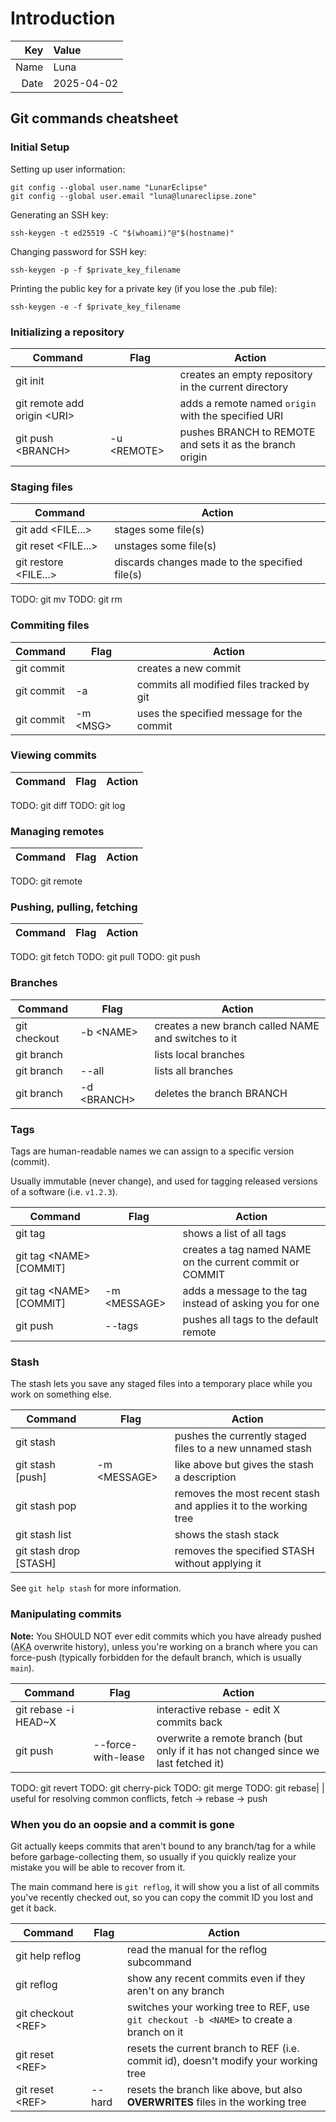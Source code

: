# Introduction
| Key |   Value    |
|----:|:-----------|
|Name |    Luna    |
|Date | 2025-04-02 |

## Git commands cheatsheet
### Initial Setup
Setting up user information:

```fish
git config --global user.name "LunarEclipse"
git config --global user.email "luna@lunareclipse.zone"
```

Generating an SSH key:
```fish
ssh-keygen -t ed25519 -C "$(whoami)"@"$(hostname)"
```

Changing password for SSH key:
```fish
ssh-keygen -p -f $private_key_filename
```

Printing the public key for a private key (if you lose the .pub file):
```fish
ssh-keygen -e -f $private_key_filename
```

### Initializing a repository
| Command                       | Flag           | Action                                                   |
|-------------------------------|----------------|----------------------------------------------------------|
| git init                      |                | creates an empty repository in the current directory     |
| git remote add origin \<URI\> |                | adds a remote named `origin` with the specified URI      |
| git push \<BRANCH\>           | -u \<REMOTE\>  | pushes BRANCH to REMOTE and sets it as the branch origin |


### Staging files
| Command                       | Action                                          |
|-------------------------------|-------------------------------------------------|
| git add \<FILE...\>           | stages some file(s)                             |
| git reset \<FILE...\>         | unstages some file(s)                           |
| git restore \<FILE...\>       | discards changes made to the specified file(s)  |
TODO: git mv
TODO: git rm

### Commiting files
| Command                       | Flag        | Action                                       |
|-------------------------------|-------------|----------------------------------------------|
| git commit                    |             | creates a new commit                         |
| git commit                    | -a          | commits all modified files tracked by git    |
| git commit                    | -m \<MSG\>  | uses the specified message for the commit    |

### Viewing commits
| Command                       | Flag           | Action                                                   |
|-------------------------------|----------------|----------------------------------------------------------|
TODO: git diff
TODO: git log

### Managing remotes
| Command                       | Flag           | Action                                                   |
|-------------------------------|----------------|----------------------------------------------------------|
TODO: git remote

### Pushing, pulling, fetching
| Command                       | Flag           | Action                                                   |
|-------------------------------|----------------|----------------------------------------------------------|
TODO: git fetch
TODO: git pull
TODO: git push

### Branches
| Command                       | Flag           | Action                                                   |
|-------------------------------|----------------|----------------------------------------------------------|
| git checkout                  | -b \<NAME\>    | creates a new branch called NAME and switches to it      |
| git branch                    |                | lists local branches                                     |
| git branch                    | --all          | lists all branches                                       |
| git branch                    | -d \<BRANCH\>  | deletes the branch BRANCH                                |

### Tags
Tags are human-readable names we can assign to a specific version (commit).

Usually immutable (never change), and used for tagging released versions of a software (i.e. `v1.2.3`).


| Command                       | Flag           | Action                                                   |
|-------------------------------|----------------|----------------------------------------------------------|
| git tag                       |                | shows a list of all tags                                 |
| git tag \<NAME\> \[COMMIT\]   |                | creates a tag named NAME on the current commit or COMMIT |
| git tag \<NAME\> \[COMMIT\]   | -m \<MESSAGE\> | adds a message to the tag instead of asking you for one  |
| git push                      | --tags         | pushes all tags to the default remote                    |


### Stash
The stash lets you save any staged files into a temporary place while you work on something else.

| Command                       | Flag           | Action                                                           |
|-------------------------------|----------------|------------------------------------------------------------------|
| git stash                     |                | pushes the currently staged files to a new unnamed stash         |
| git stash \[push\]            | -m \<MESSAGE\> | like above but gives the stash a description                     |
| git stash pop                 |                | removes the most recent stash and applies it to the working tree |
| git stash list                |                | shows the stash stack                                            |
| git stash drop \[STASH\]      |                | removes the specified STASH without applying it                  |

See `git help stash` for more information.

### Manipulating commits
**Note:** You SHOULD NOT ever edit commits which you have already pushed (<abbr title="also known as">AKA</abbr> overwrite history), unless you're working on a branch where you can force-push (typically forbidden for the default branch, which is usually `main`).

| Command                       | Flag               | Action                                                                              |
|-------------------------------|--------------------|-------------------------------------------------------------------------------------|
| git rebase -i HEAD~X          |                    | interactive rebase - edit X commits back                                            |
| git push                      | --force-with-lease | overwrite a remote branch (but only if it has not changed since we last fetched it) |
TODO: git revert
TODO: git cherry-pick
TODO: git merge
TODO: git rebase| | useful for resolving common conflicts, fetch -> rebase -> push

### When you do an oopsie and a commit is gone
Git actually keeps commits that aren't bound to any branch/tag for a while before garbage-collecting them, so usually if you quickly realize your mistake you will be able to recover from it.

The main command here is `git reflog`, it will show you a list of all commits you've recently checked out, so you can copy the commit ID you lost and get it back.

| Command                       | Flag        | Action                                                                                   |
|-------------------------------|-------------|------------------------------------------------------------------------------------------|
| git help reflog               |             | read the manual for the reflog subcommand                                                |
| git reflog                    |             | show any recent commits even if they aren't on any branch                                |
| git checkout \<REF\>          |             | switches your working tree to REF, use `git checkout -b <NAME>` to create a branch on it |
| git reset \<REF\>             |             | resets the current branch to REF (i.e. commit id), doesn't modify your working tree      |
| git reset \<REF\>             | --hard      | resets the branch like above, but also **OVERWRITES** files in the working tree          |
